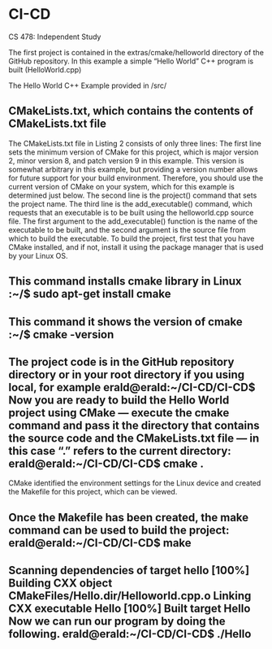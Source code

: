 # CI-CD
CS 478: Independent Study

The first project is contained in the extras/cmake/helloworld directory of the GitHub repository. 
In this example a simple “Hello World” C++ program is built (HelloWorld.cpp)

The Hello World C++ Example
provided in /src/

 CMakeLists.txt, which contains the contents of CMakeLists.txt file 
 -----------------------------
 
 The CMakeLists.txt file in Listing 2 consists of only three lines:
The first line sets the minimum version of CMake for this project, which is major version 2, minor version 8, and patch version 9 in this example. 
This version is somewhat arbitrary in this example, but providing a version number allows for future support for your build environment. 
Therefore, you should use the current version of CMake on your system, which for this example is determined just below.
The second line is the project() command that sets the project name.
The third line is the add_executable() command, which requests that an executable is to be built using the helloworld.cpp source file. 
The first argument to the add_executable() function is the name of the executable to be built, and the second argument is the source file from which to build the executable.
To build the project, first test that you have CMake installed, and if not, install it using the package manager that is used by your  Linux OS. 

This command installs cmake library in Linux
:~/$ sudo apt-get install cmake
-----------------------------------
This command it shows the version of cmake
:~/$ cmake -version
---------------------------------------
The project code is in the GitHub repository directory or in your root directory if you using local, for example
erald@erald:~/CI-CD/CI-CD$
Now you are ready to build the Hello World project using CMake — execute the cmake command and pass it the directory that contains the source code and the CMakeLists.txt file — in this case “.” refers to the current directory:
erald@erald:~/CI-CD/CI-CD$ cmake .
-----------------------------------------
CMake identified the environment settings for the Linux device and created the Makefile for this project, which can be viewed.

Once the Makefile has been created, the make command can be used to build the project:
erald@erald:~/CI-CD/CI-CD$ make
------------------------------
Scanning dependencies of target hello
 [100%] Building CXX object CMakeFiles/Hello.dir/Helloworld.cpp.o
 Linking CXX executable Hello
 [100%] Built target Hello
Now we can run our program by doing the following.
erald@erald:~/CI-CD/CI-CD$ ./Hello
---------------------------------------------


